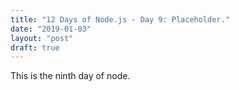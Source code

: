 ```yaml
---
title: "12 Days of Node.js - Day 9: Placeholder."
date: "2019-01-03"
layout: "post"
draft: true
---
```


This is the ninth day of node.
